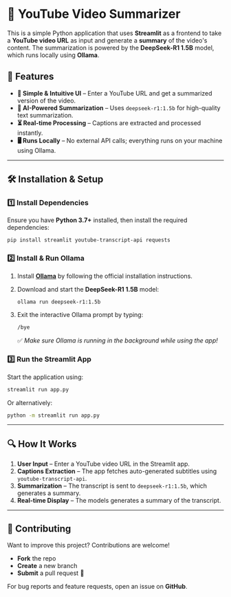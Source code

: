 # 🎥 YouTube Video Summarizer  

This is a simple Python application that uses **Streamlit** as a frontend to take a **YouTube video URL** as input and generate a **summary** of the video's content. The summarization is powered by the **DeepSeek-R1 1.5B** model, which runs locally using **Ollama**.  

## 🚀 Features  

- **📌 Simple & Intuitive UI** – Enter a YouTube URL and get a summarized version of the video.  
- **🤖 AI-Powered Summarization** – Uses `deepseek-r1:1.5b` for high-quality text summarization.  
- **⏳ Real-time Processing** – Captions are extracted and processed instantly.  
- **🖥️ Runs Locally** – No external API calls; everything runs on your machine using Ollama.  

---

## 🛠️ Installation & Setup  

### 1️⃣ Install Dependencies  

Ensure you have **Python 3.7+** installed, then install the required dependencies:  

```bash
pip install streamlit youtube-transcript-api requests
```

### 2️⃣ Install & Run Ollama  

1. Install **[Ollama](https://ollama.com/)** by following the official installation instructions.  
2. Download and start the **DeepSeek-R1 1.5B** model:  

   ```bash
   ollama run deepseek-r1:1.5b
   ```

3. Exit the interactive Ollama prompt by typing:  

   ```bash
   /bye
   ```

   ✅ *Make sure Ollama is running in the background while using the app!*  

### 3️⃣ Run the Streamlit App  

Start the application using:  

```bash
streamlit run app.py
```

Or alternatively:  

```bash
python -m streamlit run app.py
```

---

## 🔍 How It Works  

1. **User Input** – Enter a YouTube video URL in the Streamlit app.  
2. **Captions Extraction** – The app fetches auto-generated subtitles using `youtube-transcript-api`.  
3. **Summarization** – The transcript is sent to `deepseek-r1:1.5b`, which generates a summary.  
4. **Real-time Display** – The models generates a summary of the transcript.  

---

## 🤝 Contributing  

Want to improve this project? Contributions are welcome!  

- **Fork** the repo  
- **Create** a new branch  
- **Submit** a pull request 🚀  

For bug reports and feature requests, open an issue on **GitHub**.  
